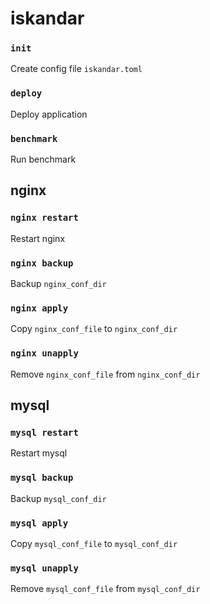 # iskandar

### `init`
Create config file `iskandar.toml`

### `deploy`
Deploy application

### `benchmark`
Run benchmark

## nginx

### `nginx restart`
Restart nginx

### `nginx backup`
Backup `nginx_conf_dir`

### `nginx apply`
Copy `nginx_conf_file` to `nginx_conf_dir`

### `nginx unapply`
Remove `nginx_conf_file` from `nginx_conf_dir`

## mysql

### `mysql restart`
Restart mysql

### `mysql backup`
Backup `mysql_conf_dir`

### `mysql apply`
Copy `mysql_conf_file` to `mysql_conf_dir`

### `mysql unapply`
Remove `mysql_conf_file` from `mysql_conf_dir`
